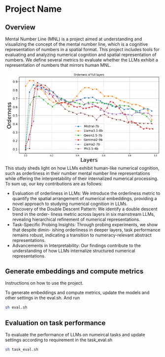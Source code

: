 # Project Name

## Overview

Mental Number Line (MNL) is a project aimed at understanding and visualizing the concept of the mental number line, which is a cognitive representation of numbers in a spatial format. This project includes tools for evaluating and analyzing numerical cognition and spatial representation of numbers. We define several metrics to evaluate whether the LLMs exhibit a representation of numbers that mirrors human MNL.

![Mental Number Line](Main.png)
This study sheds light on how LLMs exhibit human-like numerical cognition, such as orderliness in
their number mental number line representations while offering the interpretability of their internalized
numerical processing. To sum up, our key contributions are as follows:
-  Evaluation of orderliness in LLMs: We introduce the orderliness metric to quantify the
spatial arrangement of numerical embeddings, providing a novel approach to studying
numerical cognition in LLMs.
-  Discovery of the Double Descent Pattern: We identify a double descent trend in the order-
liness metric across layers in six mainstream LLMs, revealing hierarchical refinement of
numerical representations.
-  Task-Specific Probing Insights: Through probing experiments, we show that despite dimin-
ishing orderliness in deeper layers, task performance remains robust, indicating a transition
to numeracy-relevant abstract representations.
-  Advancements in Interpretability: Our findings contribute to the understanding of how
LLMs internalize structured numerical representations.

## Generate embeddings and compute metrics
Instructions on how to use the project.

To generate embeddings and compute metrics, update the models and other settings in the eval.sh. And run

```bash
sh eval.sh
```

## Evaluation on task performance
To evaluate the performance of LLMs on numeircal tasks and update settings according to requirement in the task_eval.sh

```bash
sh task_eval.sh
```